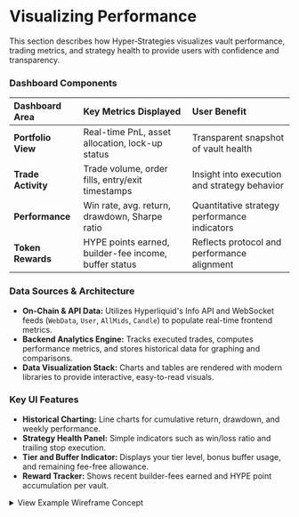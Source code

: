 # Visualizing Performance

This section describes how Hyper‑Strategies visualizes vault performance, trading metrics, and strategy health to provide users with confidence and transparency.

### Dashboard Components
| Dashboard Area | Key Metrics Displayed | User Benefit |
| :--- | :--- | :--- |
| **Portfolio View** | Real-time PnL, asset allocation, lock-up status | Transparent snapshot of vault health |
| **Trade Activity** | Trade volume, order fills, entry/exit timestamps | Insight into execution and strategy behavior |
| **Performance** | Win rate, avg. return, drawdown, Sharpe ratio | Quantitative strategy performance indicators |
| **Token Rewards** | HYPE points earned, builder-fee income, buffer status | Reflects protocol and performance alignment |

### Data Sources & Architecture
- **On-Chain & API Data:** Utilizes Hyperliquid's Info API and WebSocket feeds (`WebData`, `User`, `AllMids`, `Candle`) to populate real-time frontend metrics.
- **Backend Analytics Engine:** Tracks executed trades, computes performance metrics, and stores historical data for graphing and comparisons.
- **Data Visualization Stack:** Charts and tables are rendered with modern libraries to provide interactive, easy-to-read visuals.

### Key UI Features
- **Historical Charting:** Line charts for cumulative return, drawdown, and weekly performance.
- **Strategy Health Panel:** Simple indicators such as win/loss ratio and trailing stop execution.
- **Tier and Buffer Indicator:** Displays your tier level, bonus buffer usage, and remaining fee-free allowance.
- **Reward Tracker:** Shows recent builder-fees earned and HYPE point accumulation per vault.

<details>
<summary>View Example Wireframe Concept</summary>

- **Top Bar:** Vault name, lock-up end date, tier level
- **Panel A:** Cumulative NAV line chart (X-axis: time; Y-axis: portfolio value)
- **Panel B:** Recent trades list with PnL, volume, and timestamp
- **Panel C:** Core statistics, including win rate, average trade return, max drawdown
- **Panel D:** Token rewards widget showing HYPE points and builder-fee accumulation
- **Panel E:** Bonus buffer gauge with remaining fee-free deposit allowance

</details>
